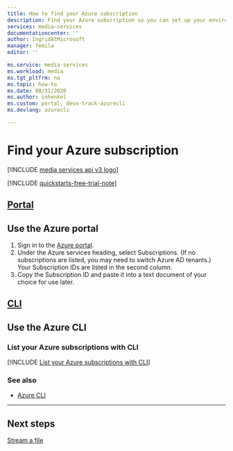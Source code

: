 ```yaml
---
title: How to find your Azure subscription
description: Find your Azure subscription so you can set up your environment.
services: media-services
documentationcenter: ''
author: IngridAtMicrosoft
manager: femila
editor: ''

ms.service: media-services
ms.workload: media
ms.tgt_pltfrm: na
ms.topic: how-to
ms.date: 08/31/2020
ms.author: inhenkel
ms.custom: portal, devx-track-azurecli 
ms.devlang: azurecli

---
```

# Find your Azure subscription

[!INCLUDE [media services api v3 logo](./includes/v3-hr.md)]

[!INCLUDE [quickstarts-free-trial-note](../includes/quickstarts-free-trial-note.md)]

## [Portal](#tab/portal/)

## Use the Azure portal

1. Sign in to the [Azure portal](https://portal.azure.com).
1. Under the Azure services heading, select Subscriptions. (If no subscriptions are listed, you may need to switch Azure AD tenants.) Your Subscription IDs are listed in the second column.
1. Copy the Subscription ID and paste it into a text document of your choice for use later.

## [CLI](#tab/cli/)

## Use the Azure CLI

<!-- NOTE: The following are in the includes file and are reused in other How To articles. All task based content should be in the includes folder with the "task-" prepended to the file name. -->

### List your Azure subscriptions with CLI

[!INCLUDE [List your Azure subscriptions with CLI](./includes/task-list-set-subscription-cli.md)]

### See also

* [Azure CLI](/cli/azure/ams)

---

## Next steps

[Stream a file](stream-files-dotnet-quickstart.md)
